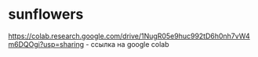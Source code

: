# sunflowers
https://colab.research.google.com/drive/1NugR05e9huc992tD6h0nh7vW4m6DQOgi?usp=sharing - ссылка на google colab
